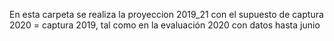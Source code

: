 En esta carpeta se realiza la proyeccion 2019_21 con el supuesto de captura 2020 = captura 2019, tal como en la evaluación 2020 con datos hasta junio
